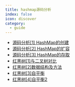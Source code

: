 ```yaml
---
title: hashmap源码分析 
index: false
icon: discover
category:
  - guide
---
```



- [源码分析[1] HashMap的创建](源码分析[1]HashMap的创建.md)
- [源码分析[2] HashMap的扩容](源码分析[2]HashMap的扩容.md)
- [源码分析[3] HashMap的存取](源码分析[3]HashMap的存取.md)
- [红黑树[1]与二叉树对比](红黑树[1]与二叉树对比.md)
- [红黑树[2]数据结构及方法](红黑树[2]数据结构及方法.md)
- [红黑树[3]自平衡](红黑树[3]自平衡.md)
- [红黑树[4]自平衡2](红黑树[4]自平衡2.md)
